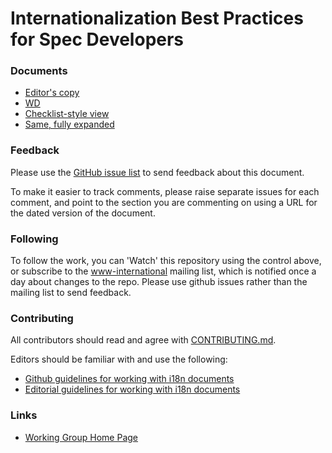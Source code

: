 # Internationalization Best Practices for Spec Developers

### Documents
- [Editor's copy](https://w3c.github.io/bp-i18n-specdev/)
- [WD](http://www.w3.org/TR/international-specs/)
- [Checklist-style view](https://www.w3.org/International/techniques/developing-specs?collapse)
- [Same, fully expanded](https://www.w3.org/International/techniques/developing-specs)

### Feedback
Please use the [GitHub issue list](https://github.com/w3c/bp-i18n-specdev/issues) to send feedback about this document.

To make it easier to track comments, please raise separate issues for each comment, and point to the section you are commenting on  using a URL for the dated version of the document.

### Following
To follow the work, you can 'Watch' this repository using the control above, or subscribe to the [www-international](https://lists.w3.org/Archives/Public/www-international/) mailing list, which is notified once a day about changes to the repo. Please use github issues rather than the mailing list to send feedback.

### Contributing

All contributors should read and agree with [CONTRIBUTING.md](https://github.com/w3c/bp-i18n-specdev/blob/gh-pages/CONTRIBUTING.md).

Editors should be familiar with and use the following:

- [Github guidelines for working with i18n documents](http://w3c.github.io/i18n-activity/guidelines/github)
- [Editorial guidelines for working with i18n documents](http://w3c.github.io/i18n-activity/guidelines/editing)

### Links
- [Working Group Home Page](http://w3c.github.io/i18n-activity/i18n-wg/)
